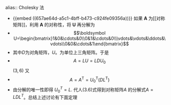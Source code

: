 alias:: Cholesky 法

- {{embed ((657ae64d-a5c1-4bff-b473-c924fe09356a))}}
  如果 $\boldsymbol A$ 为[[对称矩阵]]，利用 $\boldsymbol A$ 的对称性，将 $\boldsymbol U$ 再分解为
- $$\boldsymbol U=\begin{bmatrix}1&0&\cdots&0\\0&1&\cdots&0\\\vdots&\vdots&\ddots&\vdots\\0&0&\cdots&1\end{bmatrix}$$
- 其中$D$为对角矩阵，$U$。为单位上三角矩阵。于是
- $$
  A=LU=LDU_0
  $$
  $\left(3,6\right)$
  又
- $$
  A=A^{\mathrm{T}}=U_0^{\mathrm{T}}(DL^{\mathrm{T}})
  $$
- 由分解的唯一性即得
  $U_0^T=L.$
  代人(3.6)式得到对称矩阵$A$ 的分解式$A=LDL^T$。总结上述讨论有下面定理